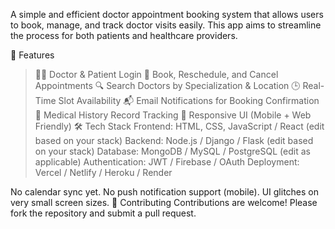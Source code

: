 A simple and efficient doctor appointment booking system that allows users to book, manage, and track doctor visits easily. This app aims to streamline the process for both patients and healthcare providers.

🚀 Features

>👨‍⚕️ Doctor & Patient Login
>📅 Book, Reschedule, and Cancel Appointments
>🔍 Search Doctors by Specialization & Location
>🕒 Real-Time Slot Availability
>📬 Email Notifications for Booking Confirmation
>📜 Medical History Record Tracking
>📱 Responsive UI (Mobile + Web Friendly)
🛠️ Tech Stack
Frontend: HTML, CSS, JavaScript / React (edit based on your stack)
Backend: Node.js / Django / Flask (edit based on your stack)
Database: MongoDB / MySQL / PostgreSQL (edit as applicable)
Authentication: JWT / Firebase / OAuth
Deployment: Vercel / Netlify / Heroku / Render



No calendar sync yet.
No push notification support (mobile).
UI glitches on very small screen sizes.
🤝 Contributing
Contributions are welcome!
Please fork the repository and submit a pull request.
